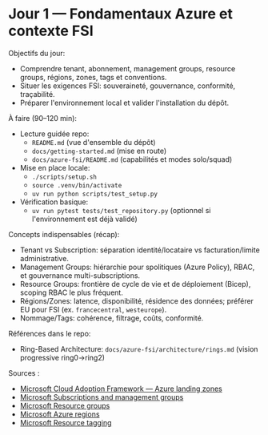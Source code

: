 # Jour 1 — Fondamentaux Azure et contexte FSI

Objectifs du jour:
- Comprendre tenant, abonnement, management groups, resource groups, régions, zones, tags et conventions.
- Situer les exigences FSI: souveraineté, gouvernance, conformité, traçabilité.
- Préparer l'environnement local et valider l'installation du dépôt.

À faire (90–120 min):
- Lecture guidée repo:
  - `README.md` (vue d'ensemble du dépôt)
  - `docs/getting-started.md` (mise en route)
  - `docs/azure-fsi/README.md` (capabilités et modes solo/squad)
- Mise en place locale:
  - `./scripts/setup.sh`
  - `source .venv/bin/activate`
  - `uv run python scripts/test_setup.py`
- Vérification basique:
  - `uv run pytest tests/test_repository.py` (optionnel si l'environnement est déjà validé)

Concepts indispensables (récap):
- Tenant vs Subscription: séparation identité/locataire vs facturation/limite administrative.
- Management Groups: hiérarchie pour spolitiques (Azure Policy), RBAC, et gouvernance multi-subscriptions.
- Resource Groups: frontière de cycle de vie et de déploiement (Bicep), scoping RBAC le plus fréquent.
- Régions/Zones: latence, disponibilité, résidence des données; préférer EU pour FSI (ex. `francecentral`, `westeurope`).
- Nommage/Tags: cohérence, filtrage, coûts, conformité.

Références dans le repo:
- Ring-Based Architecture: `docs/azure-fsi/architecture/rings.md` (vision progressive ring0→ring2)

Sources :
- [Microsoft Cloud Adoption Framework — Azure landing zones](https://learn.microsoft.com/azure/cloud-adoption-framework/ready/landing-zone/)
- [Microsoft Subscriptions and management groups](https://learn.microsoft.com/azure/governance/management-groups/overview)
- [Microsoft Resource groups](https://learn.microsoft.com/azure/azure-resource-manager/management/manage-resource-groups-portal)
- [Microsoft Azure regions](https://learn.microsoft.com/azure/reliability/availability-zones-overview)
- [Microsoft Resource tagging](https://learn.microsoft.com/azure/azure-resource-manager/management/tag-resources)

